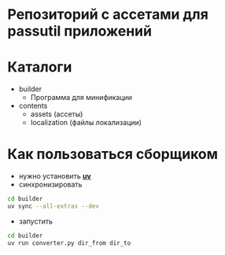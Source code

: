 # Репозиторий с ассетами для passutil приложений

# Каталоги
- builder
  - Программа для минификации
- contents
  - assets (ассеты)
  - localization (файлы локализации)

# Как пользоваться сборщиком
- нужно установить [**uv**](https://docs.astral.sh/uv/getting-started/installation/)
- синхронизировать
```sh
cd builder
uv sync --all-extras --dev
```
- запустить
```sh
cd builder
uv run converter.py dir_from dir_to
```
